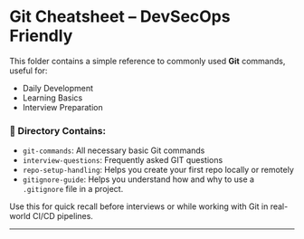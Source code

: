 # Git Cheatsheet – DevSecOps Friendly

This folder contains a simple reference to commonly used **Git** commands, useful for:
- Daily Development
- Learning Basics
- Interview Preparation

### 📂 Directory Contains:

- `git-commands`: All necessary basic Git commands
- `interview-questions`: Frequently asked GIT questions
- `repo-setup-handling`: Helps you create your first repo locally or remotely
- `gitignore-guide`: Helps you understand how and why to use a `.gitignore` file in a project.


Use this for quick recall before interviews or while working with Git in real-world CI/CD pipelines.

---

<!-- ## 💡 Tips & Warnings

> 💡 **Tip:** Master Git concepts like **rebase, cherry-pick, stash, and reset** for DevOps and DevSecOps interviews.

> ⚠️ **Warning:** Avoid committing sensitive info (e.g., `.env`, secrets) — use [`.gitignore`](gitignore-guide.md).

> ⚠️ **Warning:** Don't force push (`--force`) unless you're 100% sure — it rewrites remote history.

> ⚠️ **Warning:** `git reset --hard` is **dangerous**. Always warn that it discards local changes **permanently**.

> 💡 **Tip:** Use `git stash` to temporarily save changes and switch context.

> 💡 **Tip:** Use `git config --global init.defaultBranch main` to avoid defaulting to `master`.

> 💡 **Tip:** `git bisect` is a power move in debugging. Definitely worth mastering.

> 💡 **Tip:** Use `git worktree` to work on multiple branches without switching.

> ⚠️ **Warning:** Commands like `git filter-branch` and `git rebase -i` rewrite history — use them only on local or private branches.

---

### 🧠 Git Interview Tips

| Question / Concept                              | Explanation Hint                                  |
| ----------------------------------------------- | --------------------------------------------------|
| `git merge vs rebase`                           | Rebase rewrites history, merge creates new commit |
| `git reset vs revert`                           | Reset removes, revert undoes via new commit       |
| `stash use case`                                | Switch context without committing                 |
| `detached HEAD`                                 | HEAD not pointing to a branch                     |
| `.gitignore vs .gitkeep`                        | Ignore files vs keep empty folders                |
| `how to undo pushed commit safely?`             | `git revert`, not `reset --hard`                  |
| `tracking branch`                               | Local branch linked to remote (upstream)          |


> 📝 **Note:** "`Rebase` rewrites history and should not be used on shared branches unless you know what you're doing." -->